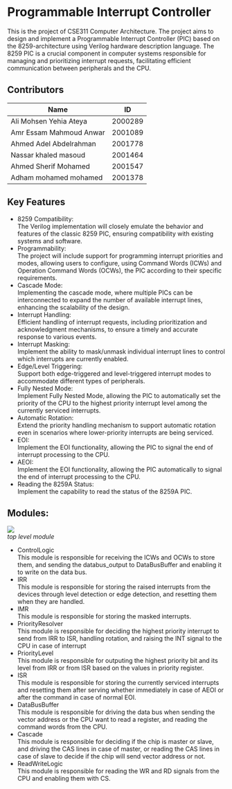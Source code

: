 # Programmable Interrupt Controller
This is the project of CSE311 Computer Architecture.
The project aims to design and implement a Programmable Interrupt Controller (PIC) based on the 8259-architecture using Verilog hardware description language. The 8259 PIC is a crucial component in computer systems responsible for managing and prioritizing interrupt requests, facilitating efficient communication between peripherals and the CPU.
## Contributors
|**Name**| **ID** | 
|--|--|
| Ali Mohsen Yehia Ateya | 2000289 |
| Amr Essam Mahmoud Anwar  | 2001089 |
| Ahmed Adel Abdelrahman | 2001778 |
| Nassar khaled masoud | 2001464 |
| Ahmed Sherif Mohamed | 2001547 |
| Adham mohamed mohamed | 2001378 |
## Key Features
* 8259 Compatibility:<br>
The Verilog implementation will closely emulate the behavior and features of the classic 8259 PIC, ensuring compatibility with existing systems and software.
* Programmability:<br>
The project will include support for programming interrupt priorities and modes, allowing users to configure, using Command Words (ICWs) and Operation Command Words (OCWs), the PIC according to their specific requirements.
* Cascade Mode:<br>
Implementing the cascade mode, where multiple PICs can be interconnected to expand the number of available interrupt lines, enhancing the scalability of the design.
* Interrupt Handling:<br>
Efficient handling of interrupt requests, including prioritization and acknowledgment mechanisms, to ensure a timely and accurate response to various events.
* Interrupt Masking:<br>
Implement the ability to mask/unmask individual interrupt lines to control which interrupts are currently enabled.
* Edge/Level Triggering:<br>
Support both edge-triggered and level-triggered interrupt modes to accommodate different types of peripherals.
* Fully Nested Mode:<br>
Implement Fully Nested Mode, allowing the PIC to automatically set the priority of the CPU to the highest priority interrupt level among the currently serviced interrupts.
* Automatic Rotation:<br>
Extend the priority handling mechanism to support automatic rotation even in scenarios where lower-priority interrupts are being serviced.
* EOI:<br>
Implement the EOI functionality, allowing the PIC to signal the end of interrupt processing to the CPU.
* AEOI:<br>
Implement the EOI functionality, allowing the PIC automatically to signal the end of interrupt processing to the CPU.
* Reading the 8259A Status:<br>
Implement the capability to read the status of the 8259A PIC.
## Modules:
![](https://i.imgur.com/1h4ifV7.png)<br>
*top level module*
* ControlLogic<br>
This module is responsible for receiving the ICWs and OCWs to store them, and sending the databus_output to DataBusBuffer and enabling it to write on the data bus.
* IRR<br>
This module is responsible for storing the raised interrupts from the devices through level detection or edge detection, and resetting them when they are handled.
* IMR<br>
This module is responsible for storing the masked interrupts.
* PriorityResolver<br>
This module is responsible for deciding the highest priority interrupt to send from IRR to ISR, handling rotation, and raising the INT signal to the CPU in case of interrupt
* PriorityLevel<br>
This module is responsible for outputing the highest priority bit and its level from IRR or from ISR based on the values in priority register.
* ISR<br>
This module is responsible for storing the currently serviced interrupts and resetting them after serving whether immediately in case of AEOI or after the command in case of normal EOI.
* DataBusBuffer<br>
This module is responsible for driving the data bus when sending the vector address or the CPU want to read a register, and reading the command words from the CPU.
* Cascade<br>
This module is responsible for deciding if the chip is master or slave, and driving the CAS lines in case of master, or reading the CAS lines in case of slave to decide if the chip will send vector address or not.
* ReadWriteLogic<br>
This module is responsible for reading the WR and RD signals from the CPU and enabling them with CS.